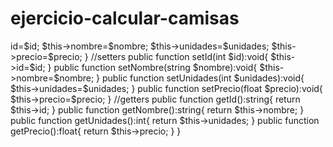 # ejercicio-calcular-camisas

<?php
class productos{
    private int $id=100;
    private string $nombre="camisa";
    private int $unidades=5;
    private float $precio=7.99;
    //define("iva",0.21);
    



    public function __construct(int $id,string $nombre,int $unidades,float $precio){
        $this->id=$id;
        $this->nombre=$nombre;
        $this->unidades=$unidades;
        $this->precio=$precio;
       

    }


     //setters
     public function setId(int $id):void{
        $this->id=$id;

    }
    public function setNombre(string $nombre):void{
        $this->nombre=$nombre;

    }
    public function setUnidades(int $unidades):void{
        $this->unidades=$unidades;

    }
    public function setPrecio(float $precio):void{
        $this->precio=$precio;

    }
   

    //getters

    public function getId():string{
        return $this->id;

    }
    public function getNombre():string{
        return $this->nombre;

    }
    public function getUnidades():int{
        return $this->unidades;

    }
    public function getPrecio():float{
        return $this->precio;

    }

}
